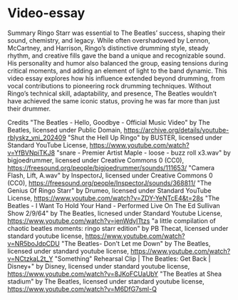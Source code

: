 # Video-essay
Summary 
Ringo Starr was essential to The Beatles’ success, shaping their sound, chemistry, and legacy. While often overshadowed by Lennon, McCartney, and Harrison, Ringo’s distinctive drumming style, steady rhythm, and creative fills gave the band a unique and recognizable sound. His personality and humor also balanced the group, easing tensions during critical moments, and adding an element of light to the band dynamic. This video essay explores how his influence extended beyond drumming, from vocal contributions to pioneering rock drumming techniques. Without Ringo’s technical skill, adaptability, and presence, The Beatles wouldn’t have achieved the same iconic status, proving he was far more than just their drummer.

Credits 
"The Beatles - Hello, Goodbye - Official Music Video" by The Beatles, licensed under Public Domain, https://archive.org/details/youtube-rblyskz_vni_202409
"Shut the Hell Up Ringo" by BUSTER, licensed under Standard YouTube License, https://www.youtube.com/watch?v=YfBVNpiTKJ8
"snare - Premier Artist Maple - loose - buzz roll x3.wav" by bigjoedrummer, licensed under Creative Commons 0 (CC0), https://freesound.org/people/bigjoedrummer/sounds/111653/
"Camera Flash, Lift, A.wav" by InspectorJ, licensed under Creative Commons 0 (CC0), https://freesound.org/people/InspectorJ/sounds/368811/
"The Genius Of Ringo Starr" by Drumeo, licensed under Standard YouTube License, https://www.youtube.com/watch?v=ZDY-YeNTcE4&t=28s
"The Beatles - I Want To Hold Your Hand - Performed Live On The Ed Sullivan Show 2/9/64" by The Beatles, licnesed under Standard Youtube License, https://www.youtube.com/watch?v=jenWdylTtzs
"a little compilation of chaotic beatles moments: ringo starr edition" by PB Thecat, licensed under standard youtube license, https://www.youtube.com/watch?v=NR5boJdpCDU 
"The Beatles- Don't Let me Down" by The Beatles, licensed under standard youtube license, https://www.youtube.com/watch?v=NCtzkaL2t_Y
"Something" Rehearsal Clip | The Beatles: Get Back | Disney+" by Disney, licensed under standard youtube license, https://www.youtube.com/watch?v=8JKoFCUaUbY
"The Beatles at Shea stadium" by The Beatles, licensed under standard youtube license, https://www.youtube.com/watch?v=M6DfG7sml-Q 
